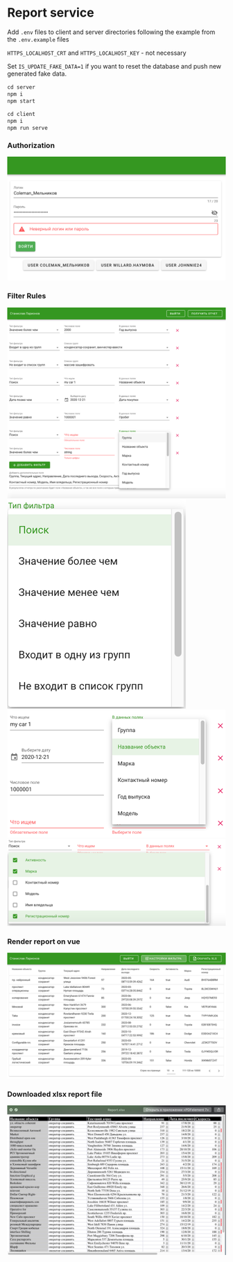 # Report service
Add ``.env`` files to client and server directories following the example from the ``.env.example`` files

``HTTPS_LOCALHOST_CRT`` and ``HTTPS_LOCALHOST_KEY`` - not necessary

Set ``IS_UPDATE_FAKE_DATA=1`` if you want to reset the database and push new generated fake data.
```
cd server
npm i
npm start
```

```
cd client
npm i
npm run serve
```
### Authorization
![1](assets/1.png)
### Filter Rules
![2](assets/2.png)
![3](assets/3.png)
![4](assets/4.png)
![5](assets/5.png)
### Render report on vue
![6](assets/6.png)
### Downloaded xlsx report file
![7](assets/7.png)